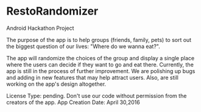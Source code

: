 # RestoRandomizer
Android Hackathon Project

The purpose of the app is to help groups (friends, family, pets) to sort out the biggest question of our lives: 
"Where do we wanna eat?".

The app will randomize the choices of the group and display a single place where the users can decide if they want to go 
and eat there. Currently, the app is still in the process of further improvement. We are polishing up bugs and adding in new features that may help attract users. Also, are still working on the app's design altogether.




License Type: pending.
Don't use our code without permission from the creators of the app.
App Creation Date: April 30,2016
